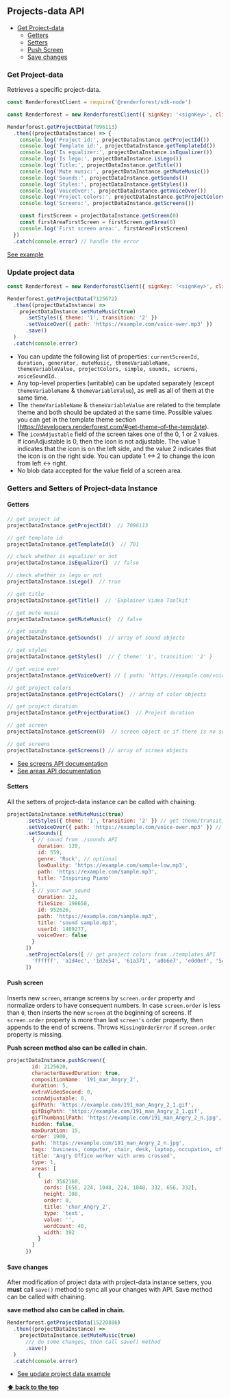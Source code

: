 ## Projects-data API 

  - [Get Project-data](#get-project-data)
    * [Getters](#getters)
    * [Setters](#setters)
    * [Push Screen](#push-screen)
    * [Save changes](#save-changes)

### Get Project-data

Retrieves a specific project-data.

```js
const RenderforestClient = require('@renderforest/sdk-node')

const Renderforest = new RenderforestClient({ signKey: '<signKey>', clientId: -1 })

Renderforest.getProjectData(7096113)
  .then((projectDataInstance) => {
    console.log('Project id:', projectDataInstance.getProjectId())
    console.log('Template id:', projectDataInstance.getTemplateId())
    console.log('Is equalizer:', projectDataInstance.isEqualizer())
    console.log('Is lego:', projectDataInstance.isLego())
    console.log('Title:', projectDataInstance.getTitle())
    console.log('Mute music:', projectDataInstance.getMuteMusic())
    console.log('Sounds:', projectDataInstance.getSounds())
    console.log('Styles:', projectDataInstance.getStyles())
    console.log('VoiceOver:', projectDataInstance.getVoiceOver())
    console.log('Project colors:', projectDataInstance.getProjectColors())
    console.log('Screens:', projectDataInstance.getScreens())

    const firstScreen = projectDataInstance.getScreen(0)
    const firstAreaFirstScreen = firstScreen.getArea(0)
    console.log('First screen area:', firstAreaFirstScreen)
  })
  .catch(console.error) // handle the error
```
[See example](https://github.com/renderforest/renderforest-sdk-node/blob/master/samples/project-data/get-project-data.js)

### Update project data

```js
const Renderforest = new RenderforestClient({ signKey: '<signKey>', clientId: -1 })

Renderforest.getProjectData(7125672)
  .then((projectDataInstance) =>
    projectDataInstance.setMuteMusic(true)
      .setStyles({ theme: '1', transition: '2' })
      .setVoiceOver({ path: 'https://example.com/voice-ower.mp3' })
      .save()
  )
  .catch(console.error)
```

- You can update the following list of properties: `currentScreenId, duration, generator, muteMusic, themeVariableName, 
  themeVariableValue, projectColors, simple, sounds, screens, voiceSoundId`.
- Any top-level properties (writable) can be updated separately (except `themeVariableName` & `themeVariableValue`), as
  well as all of them at the same time.
- The `themeVariableName` & `themeVariableValue` are related to the template theme and both should be updated at the same 
  time. Possible values you can get in the template theme section 
  (https://developers.renderforest.com/#get-theme-of-the-template).
- The `iconAdjustable` field of the screen takes one of the 0, 1 or 2 values. If iconAdjustable is 0, then the icon is 
  not adjustable. The value 1 indicates that the icon is on the left side, and the value 2 indicates that the icon is on 
  the right side. You can update 1 <-> 2 to change the icon from left <-> right.
- No blob data accepted for the value field of a screen area.

### Getters and Setters of Project-data Instance

#### Getters

```js
// get project id
projectDataInstance.getProjectId()  // 7096113

// get template id
projectDataInstance.getTemplateId()  // 701

// check whether is equalizer or not
projectDataInstance.isEqualizer()  // false

// check whether is lego or not
projectDataInstance.isLego()  // true

// get title
projectDataInstance.getTitle()  // 'Explainer Video Toolkit'

// get mute music
projectDataInstance.getMuteMusic()  // false

// get sounds
projectDataInstance.getSounds()  // array of sound objects

// get styles
projectDataInstance.getStyles()  // { theme: '1', transition: '2' }

// get voice over
projectDataInstance.getVoiceOver() // { path: 'https://example.com/voice-over.mp3' }

// get project colors
projectDataInstance.getProjectColors()  // array of color objects

// get project duration
projectDataInstance.getProjectDuration()  // Project duration

// get screen
projectDataInstance.getScreen(0)  // screen object or if there is no screen, throws error

// get screens
projectDataInstance.getScreens() // array of screen objects
```

- [See screens API documentation](https://github.com/renderforest/renderforest-sdk-node/blob/master/docs/project-data-api/SCREENS_API.md)
- [See areas API documentation](https://github.com/renderforest/renderforest-sdk-node/blob/master/docs/project-data-api/AREAS_API.md)

#### Setters

All the setters of project-data instance can be called with chaining.  

```js
projectDataInstance.setMuteMusic(true)
      .setStyles({ theme: '1', transition: '2' }) // get theme/transition from .templates API
      .setVoiceOver({ path: 'https://example.com/voice-ower.mp3' }) // optional
      .setSounds([
        { // sound from ./sounds API
          duration: 120,
          id: 559,
          genre: 'Rock', // optional
          lowQuality: 'https://example.com/sample-low.mp3',
          path: 'https://example.com/sample.mp3',
          title: 'Inspiring Piano'
        },
        { // your own sound
          duration: 12,
          fileSize: 198658,
          id: 952626,
          path: 'https://example.com/sample.mp3',
          title: 'sound sample.mp3',
          userId: 1469277,
          voiceOver: false
        }
      ])
      .setProjectColors([ // get project colors from ./templates API
        'ffffff', 'a1d4ec', '1d2e54', '61a371', 'a0b6e7', 'e0d0ef', '5c1313', 'b2e1f4', '706bb5', 'b4ddf5'
      ])
``` 

#### Push screen

Inserts new `screen`, arrange screens by `screen.order` property and normalize orders to have consequent numbers.
In case `screen.order` is less than `0`, then inserts the new `screen` at the beginning of screens.
If `screen.order` property is more than last `screen's` order property, then appends to the end of screens.
Throws `MissingOrderError` if `screen.order` property is missing.

**Push screen method also can be called in chain.**

```js
projectDataInstance.pushScreen({
        id: 2125620,
        characterBasedDuration: true,
        compositionName: '191_man_Angry_2',
        duration: 5,
        extraVideoSecond: 0,
        iconAdjustable: 0,
        gifPath: 'https://example.com/191_man_Angry_2_1.gif',
        gifBigPath: 'https://example.com/191_man_Angry_2_1.gif',
        gifThumbnailPath: 'https://example.com/191_man_Angry_2_n.jpg',
        hidden: false,
        maxDuration: 15,
        order: 1900,
        path: 'https://example.com/191_man_Angry_2_n.jpg',
        tags: 'business, computer, chair, desk, laptop, occupation, office, worker, arms, boss, boy, businessman,chef, company, employer, professional',
        title: 'Angry Office worker with arms crossed',
        type: 1,
        areas: [
          {
            id: 3562168,
            cords: [656, 224, 1048, 224, 1048, 332, 656, 332],
            height: 108,
            order: 0,
            title: 'char_Angry_2',
            type: 'text',
            value: '',
            wordCount: 40,
            width: 392
          }
        ]
      })
```

#### Save changes

After modification of project data with project-data instance setters, you **must** call `save()` method to sync all 
your changes with API. Save method can be called with chaining.

**save method also can be called in chain.**

```js
Renderforest.getProjectData(15220886)
  .then((projectDataInstance) =>
    projectDataInstance.setMuteMusic(true)
      /// do some changes, then call save() method
      .save()
  )
  .catch(console.error)
``` 

- [See update project data example](https://github.com/renderforest/renderforest-sdk-node/blob/master/samples/project-data/update-project-data-partial.js)

**[⬆ back to the top](#projects-data-api)**
